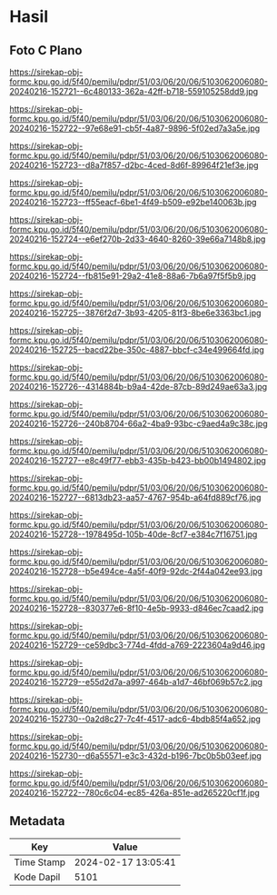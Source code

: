 # Hasil

## Foto C Plano

https://sirekap-obj-formc.kpu.go.id/5f40/pemilu/pdpr/51/03/06/20/06/5103062006080-20240216-152721--6c480133-362a-42ff-b718-559105258dd9.jpg

https://sirekap-obj-formc.kpu.go.id/5f40/pemilu/pdpr/51/03/06/20/06/5103062006080-20240216-152722--97e68e91-cb5f-4a87-9896-5f02ed7a3a5e.jpg

https://sirekap-obj-formc.kpu.go.id/5f40/pemilu/pdpr/51/03/06/20/06/5103062006080-20240216-152723--d8a7f857-d2bc-4ced-8d6f-89964f21ef3e.jpg

https://sirekap-obj-formc.kpu.go.id/5f40/pemilu/pdpr/51/03/06/20/06/5103062006080-20240216-152723--ff55eacf-6be1-4f49-b509-e92be140063b.jpg

https://sirekap-obj-formc.kpu.go.id/5f40/pemilu/pdpr/51/03/06/20/06/5103062006080-20240216-152724--e6ef270b-2d33-4640-8260-39e66a7148b8.jpg

https://sirekap-obj-formc.kpu.go.id/5f40/pemilu/pdpr/51/03/06/20/06/5103062006080-20240216-152724--fb815e91-29a2-41e8-88a6-7b6a97f5f5b9.jpg

https://sirekap-obj-formc.kpu.go.id/5f40/pemilu/pdpr/51/03/06/20/06/5103062006080-20240216-152725--3876f2d7-3b93-4205-81f3-8be6e3363bc1.jpg

https://sirekap-obj-formc.kpu.go.id/5f40/pemilu/pdpr/51/03/06/20/06/5103062006080-20240216-152725--bacd22be-350c-4887-bbcf-c34e499664fd.jpg

https://sirekap-obj-formc.kpu.go.id/5f40/pemilu/pdpr/51/03/06/20/06/5103062006080-20240216-152726--4314884b-b9a4-42de-87cb-89d249ae63a3.jpg

https://sirekap-obj-formc.kpu.go.id/5f40/pemilu/pdpr/51/03/06/20/06/5103062006080-20240216-152726--240b8704-66a2-4ba9-93bc-c9aed4a9c38c.jpg

https://sirekap-obj-formc.kpu.go.id/5f40/pemilu/pdpr/51/03/06/20/06/5103062006080-20240216-152727--e8c49f77-ebb3-435b-b423-bb00b1494802.jpg

https://sirekap-obj-formc.kpu.go.id/5f40/pemilu/pdpr/51/03/06/20/06/5103062006080-20240216-152727--6813db23-aa57-4767-954b-a64fd889cf76.jpg

https://sirekap-obj-formc.kpu.go.id/5f40/pemilu/pdpr/51/03/06/20/06/5103062006080-20240216-152728--1978495d-105b-40de-8cf7-e384c7f16751.jpg

https://sirekap-obj-formc.kpu.go.id/5f40/pemilu/pdpr/51/03/06/20/06/5103062006080-20240216-152728--b5e494ce-4a5f-40f9-92dc-2f44a042ee93.jpg

https://sirekap-obj-formc.kpu.go.id/5f40/pemilu/pdpr/51/03/06/20/06/5103062006080-20240216-152728--830377e6-8f10-4e5b-9933-d846ec7caad2.jpg

https://sirekap-obj-formc.kpu.go.id/5f40/pemilu/pdpr/51/03/06/20/06/5103062006080-20240216-152729--ce59dbc3-774d-4fdd-a769-2223604a9d46.jpg

https://sirekap-obj-formc.kpu.go.id/5f40/pemilu/pdpr/51/03/06/20/06/5103062006080-20240216-152729--e55d2d7a-a997-464b-a1d7-46bf069b57c2.jpg

https://sirekap-obj-formc.kpu.go.id/5f40/pemilu/pdpr/51/03/06/20/06/5103062006080-20240216-152730--0a2d8c27-7c4f-4517-adc6-4bdb85f4a652.jpg

https://sirekap-obj-formc.kpu.go.id/5f40/pemilu/pdpr/51/03/06/20/06/5103062006080-20240216-152730--d6a55571-e3c3-432d-b196-7bc0b5b03eef.jpg

https://sirekap-obj-formc.kpu.go.id/5f40/pemilu/pdpr/51/03/06/20/06/5103062006080-20240216-152722--780c6c04-ec85-426a-851e-ad265220cf1f.jpg


## Metadata

| Key        | Value               |
| ---------- | ------------------- |
| Time Stamp | 2024-02-17 13:05:41 |
| Kode Dapil | 5101                |



